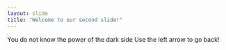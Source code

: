 ```yaml
---
layout: slide
title: "Welcome to our second slide!"
---
```

You do not know the power of the dark side
Use the left arrow to go back!